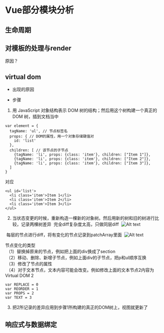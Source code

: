 # Vue部分模块分析

## 生命周期

## 对模板的处理与render
原因？

## virtual dom
* 出现的原因

* 步骤
1. 用 JavaScript 对象结构表示 DOM 树的结构；然后用这个树构建一个真正的 DOM 树，插到文档当中
```
var element = {
  tagName: 'ul', // 节点标签名
  props: { // DOM的属性，用一个对象存储键值对
    id: 'list'
  },
  children: [ // 该节点的子节点
    {tagName: 'li', props: {class: 'item'}, children: ["Item 1"]},
    {tagName: 'li', props: {class: 'item'}, children: ["Item 2"]},
    {tagName: 'li', props: {class: 'item'}, children: ["Item 3"]},
  ]
}
```
对应
```
<ul id='list'>
  <li class='item'>Item 1</li>
  <li class='item'>Item 2</li>
  <li class='item'>Item 3</li>
</ul>
```
2. 当状态变更的时候，重新构造一棵新的对象树。然后用新的树和旧的树进行比较，记录两棵树差异
  完全diff复杂度太高，只做同层diff
  ![Alt text](https://camo.githubusercontent.com/a32766a14f6b7fbe631475ed1a186fbd9de7f2c3/687474703a2f2f6c69766f7261732e6769746875622e696f2f626c6f672f7669727475616c2d646f6d2f636f6d706172652d696e2d6c6576656c2e706e67)
  
  每层的节点进行diff，将有变化的节点记录到patchArray里面
  ![Alt text](https://camo.githubusercontent.com/6cdc35026bcbb6aa0f8fb4aaca3596963192a7f3/687474703a2f2f6c69766f7261732e6769746875622e696f2f626c6f672f7669727475616c2d646f6d2f6466732d77616c6b2e706e67)
  
节点变化的类型  
  （1）替换掉原来的节点，例如把上面的div换成了section  
  （2）移动、删除、新增子节点，例如上面div的子节点，把p和ul顺序互换  
  （3）修改了节点的属性  
  （4）对于文本节点，文本内容可能会改变。例如修改上面的文本节点2内容为Virtual DOM 2  
```
var REPLACE = 0
var REORDER = 1
var PROPS = 2
var TEXT = 3
```
3. 把2所记录的差异应用到步骤1所构建的真正的DOM树上，视图就更新了

## 响应式与数据绑定
